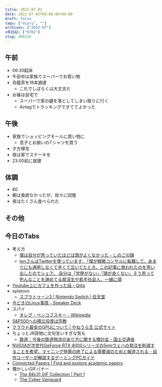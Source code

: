 ```yaml
---
title: 2022-07-02
date: 2022-07-02T00:00:00+09:00
draft: false
tags: ["diary", ""]
archives: ["2022-07"]
n年日記: ["0702"]
slug: 460226
---
```

## 午前
- 06:30起床
- 午前中は家族でスーパーでお買い物
- 烏龍茶を18本調達
  - これでしばらくは大丈夫だ
- お昼は自宅で
  - スーパーで家の鍵を落としてしまい取りに行く
  - Airtagでトラッキングできててよかった
## 午後
- 家族でショッピングモールに買い物に
  - 息子とお揃いのTシャツを買う
- 夕方帰宅
- 夜は家でステーキを
- 23:00前に就寝
## 体調
- 80
- 朝は食欲なかったが、徐々に回復
- 夜はたくさん食べられた
## その他
## 今日のTabs
- 考え方
  - [僕は自分が思っていたほどは頭がよくなかった - しのごの録](https://b.log456.com/entry/20120110/p1)
  - [tonさんはTwitterを使っています: 「僕が戦略コンサルに転職して、あまりにも通用しなくて辛くて泣いてたとき、この記事に救われたのを思い出したのでシェア。 自分は「学歴がない」「頭が良くない」そう思って色んなことを諦めてる就活生や若手社会人、一緒に頑](https://mobile.twitter.com/consultan_ton/status/1543184488632463361)
- [Youtube上にカフェを作った話 - Qiita](https://qiita.com/hayahaya2/items/888d915ec6f2645e02f5)
- splatoon
  - [スプラトゥーン3 | Nintendo Switch | 任天堂](https://www.nintendo.co.jp/switch/av5ja/index.html)
- [今どきのLinux事情 - Speaker Deck](https://speakerdeck.com/tokida/jin-dokifalselinuxshi-qing?slide=5)
- スパイ
  - [オレグ・ペンコフスキー - Wikipedia](https://ja.m.wikipedia.org/wiki/%E3%82%AA%E3%83%AC%E3%82%B0%E3%83%BB%E3%83%9A%E3%83%B3%E3%82%B3%E3%83%95%E3%82%B9%E3%82%AD%E3%83%BC)
- [S&P500への積立投資は宗教](https://anond.hatelabo.jp/20220630004226)
- [クラウド最安のGPUについて | やねうら王 公式サイト](https://yaneuraou.yaneu.com/2022/07/01/the-cheapest-gpu-in-the-cloud/)
- ちょっとJR貨物に文句言いすぎな気も
  - [鉄道：今後の鉄道物流のあり方に関する検討会 - 国土交通省](https://www.mlit.go.jp/tetudo/tetudo_tk5_000016.html)
- [NVIDIAが次世代GeForce RTX 4000シリーズの5nmウェハの発注を削減することを希望、マイニング特需の終了による需要減のためと報道される - 自作ユーザーが解説するゲーミングPCガイド](https://g-pc.info/archives/26133/)
- [Connected Papers | Find and explore academic papers](https://www.connectedpapers.com/)
- 懐かしいGIFバナー
  - [The 88x31 GIF Collection | Part 1](https://cyber.dabamos.de/88x31/index.html)
  - [The Cyber Vanguard](https://cyber.dabamos.de/)
